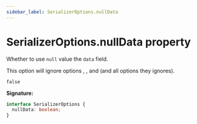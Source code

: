 ```yaml
---
sidebar_label: SerializerOptions.nullData
---
```


# SerializerOptions.nullData property

Whether to use `null` value the `data` field.

This option will ignore options , , and (and all options they ignores).

`false`

**Signature:**

```typescript
interface SerializerOptions {
  nullData: boolean;
}
```
